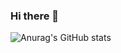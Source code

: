 ### Hi there 👋

![Anurag's GitHub stats](https://github-readme-stats.vercel.app/api?username=RainyHallways&show_icons=true&theme=radical)

<!--
**RainyHallways/RainyHallways** is a ✨ _special_ ✨ repository because its `README.md` (this file) appears on your GitHub profile.

Here are some ideas to get you started:

- 🔭 I’m currently working on ...
- 🌱 I’m currently learning ...
- 👯 I’m looking to collaborate on ...
- 🤔 I’m looking for help with ...
- 💬 Ask me about ...
- 📫 How to reach me: ...
- 😄 Pronouns: ...
- ⚡ Fun fact: ...
-->
